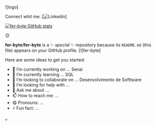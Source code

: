 ![logo]

Connect whit me:
[![Linkedin](https://img.shields.io/badge/YouTube-FF0000?style=for-the-badge&logo=youtube&logoColor=white/)]

[![fer-byte GitHub stats](https://github-readme-stats.vercel.app/api?username=fer-byte)](https://github.com/fer-byte/github-readme-stats)

😊

**fer-byte/fer-byte** is a ✨ _special_ ✨ repository because its `README.md` (this file) appears on your GitHub profile.
[![fer-byte] 

Here are some ideas to get you started:

- 🔭 I’m currently working on ... Senai
- 🌱 I’m currently learning ... SQL
- 👯 I’m looking to collaborate on ... Desenvolvimento de Softtware
- 🤔 I’m looking for help with ...
- 💬 Ask me about ...
- 📫 How to reach me: ...
- 😄 Pronouns: ...
- ⚡ Fun fact: ...
  
💀
<div style =" display: incline_block>br/>
<img aling="center" alt="html5" src=https://img.shields.io/badge/JavaScript-F7DF1E?style=for-the-badge&logo=javascript&logoColor=black
<div style =" display: incline_block>br/>
<img aling="center" alt="html5" src=https://img.shields.io/badge/HTML5-E34F26?style=for-the-badge&logo=html5&logoColor=white
<div style =" display: incline_block>br/>
<img aling="center" alt="html5" src=https://img.shields.io/badge/C%23-239120?style=for-the-badge&logo=c-sharp&logoColor=white
<div style =" display: incline_block>br/>
<img aling="center" alt="html5" src=https://img.shields.io/badge/JavaScript-323330?style=for-the-badge&logo=javascript&logoColor=F7DF1E
